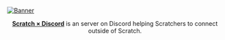 [![Banner](https://user-images.githubusercontent.com/57809064/152886009-1930736e-9254-4330-9df6-a1b88195b3df.png)](https://discord.gg/bUtXEtHKKC)

<p align="center">
  <b><a href="https://discord.gg/bUtXEtHKKC">Scratch × Discord</a></b> is an server on Discord helping Scratchers to connect outside of Scratch. 
</p

<!--- Thanks to https://github.com/cptlstudio for showing me (Xan) how to make profiles for GitHub organizations. --->
